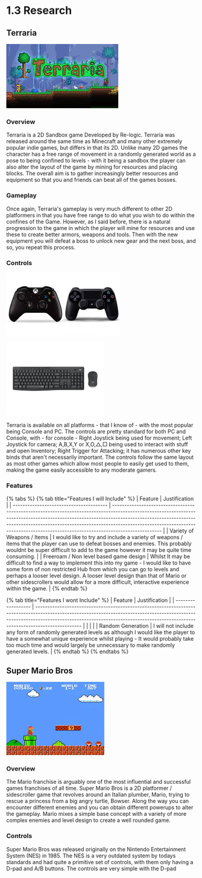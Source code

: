 # 1.3 Research

## Terraria&#x20;

![](<../.gitbook/assets/image (3).png>)

### Overview

Terraria is a 2D Sandbox game Developed by Re-logic. Terraria was released around the  same time as Minecraft and many other extremely popular indie games, but differs in that its 2D. Unlike many 2D games the character has a free range of movement in a randomly generated world as a pose to being confined to levels - with it being a sandbox the player can also alter the layout of the game by mining for resources and placing blocks. The overall aim is to gather increasingly better resources and equipment so that you and friends can beat all of the games bosses.

### Gameplay

Once again, Terraria's gameplay is very much different to other 2D platformers in that you have free range to do what you wish to do within the confines of the Game. However, as I said before, there is a natural progression to the game in which the player will mine for resources and use these to create better armors, weapons and tools. Then with the new equipment you will defeat a boss to unlock new gear and the next boss, and so, you repeat this process.&#x20;

### Controls&#x20;

![Xbox and PS4 controllers](<../.gitbook/assets/image (4) (1).png>)

![Keyboard and Mouse](<../.gitbook/assets/image (1).png>)

Terraria is available on all platforms - that I know of - with the most popular being Console and PC. The controls are pretty standard for both PC and Console, with - for console - Right Joystick being used for movement; Left Joystick for camera; A,B,X,Y or X,O,△,□ being used to interact with stuff and open Inventory; Right Trigger for Attacking; it has numerous other key binds that aren't necessarily important. The controls follow the same layout as most other games which allow most people to easily get used to them, making the game easily accessible to any moderate gamers.

###

### Features

{% tabs %}
{% tab title="Features I will Include" %}
| Feature                                 | Justification                                                                                                                                                                                                                                                                                                                                |
| --------------------------------------- | -------------------------------------------------------------------------------------------------------------------------------------------------------------------------------------------------------------------------------------------------------------------------------------------------------------------------------------------- |
| Variety of Weapons / Items              | I would like to try and include a variety of weapons / items that the player can use to defeat bosses and enemies. This probably wouldnt be super difficult to add to the game however it may be quite time consuming.                                                                                                                       |
| Freeroam / Non level based game design  | Whilst It may be difficult to find a way to implement this into my game - I would like to have some form of non restricted Hub from which you can go to levels and perhaps a looser level design. A looser level design than that of Mario or other sidescrollers would allow for a more difficult, interactive experience within the game.  |
{% endtab %}

{% tab title="Features I wont Include" %}
| Feature            | Justification                                                                                                                                                                                                                                                 |
| ------------------ | ------------------------------------------------------------------------------------------------------------------------------------------------------------------------------------------------------------------------------------------------------------- |
|                    |                                                                                                                                                                                                                                                               |
| Random Generation  | I will not include any form of randomly generated levels as although I would like the player to have a somewhat unique experience whilst playing - It would probably take too much time and would largely be unnecessary to make randomly generated levels.   |
{% endtab %}
{% endtabs %}

## Super Mario Bros&#x20;

![Super Mario Bros ](<../.gitbook/assets/image (4).png>)

### Overview&#x20;

The Mario franchise is arguably one of the most influential and successful games franchises of all time. Super Mario Bros is a 2D platformer / sidescroller game that revolves around an Italian plumber, Mario, trying to rescue a princess from a big angry turtle, Bowser.  Along the way you can encounter different enemies and you can obtain different powerups to alter the gameplay. Mario mixes a simple base concept with a variety of more complex enemies and level design to create a well rounded game.

### Controls&#x20;

Super Mario Bros was released originally on the Nintendo Entertainment System (NES) in 1985. The NES is a very outdated system by todays standards and had quite a primitive set of controls, with them only having a D-pad and A/B buttons. The controls are very simple with the D-pad&#x20;

